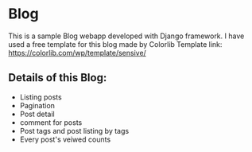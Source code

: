 # Blog

This is a sample Blog webapp developed with Django framework.
I have used a free template for this blog made by Colorlib
Template link: https://colorlib.com/wp/template/sensive/

## Details of this Blog:
* Listing posts
* Pagination
* Post detail
* comment for posts
* Post tags and post listing by tags
* Every post's veiwed counts
